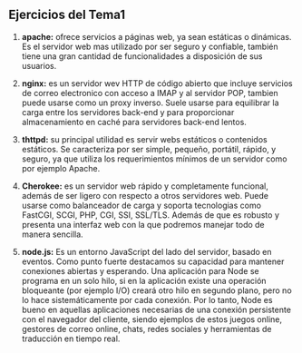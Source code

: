 ## Ejercicios del Tema1

1. **apache:** ofrece servicios a páginas web, ya sean estáticas o dinámicas. Es el servidor web mas utilizado por ser seguro y confiable, también tiene una gran cantidad de funcionalidades a disposición de sus usuarios.

2. **nginx:** es un servidor wev HTTP de código abierto que incluye servicios de correo electronico con acceso a IMAP y al servidor POP, tambien puede usarse como un proxy inverso. Suele usarse para equilibrar la carga entre los servidores back-end y para proporcionar almacenamiento en caché para servidores back-end lentos.

3. **thttpd:** su principal utilidad es servir webs estáticos o contenidos estáticos. Se caracteriza por ser simple, pequeño, portátil, rápido, y seguro, ya que utiliza los requerimientos mínimos de un servidor como por ejemplo Apache.

4. **Cherokee:** es un servidor web rápido y completamente funcional, además de ser ligero con respecto a otros servidores web. Puede usarse como balanceador de carga y soporta tecnologias como FastCGI, SCGI, PHP, CGI, SSI, SSL/TLS. Además de que es robusto y presenta una interfaz web con la que podremos manejar todo de manera sencilla.

5. **node.js:**  Es un entorno JavaScript del lado del servidor, basado en eventos. Como punto fuerte destacamos su capacidad para mantener conexiones abiertas y esperando. Una aplicación para Node se programa en un solo hilo, si en la aplicación existe una operación bloqueante (por ejemplo I/O) creará otro hilo en segundo plano, pero no lo hace sistemáticamente por cada conexión. Por lo tanto, Node es bueno en aquellas aplicaciones necesarias de una conexión persistente con el navegador del cliente, siendo ejemplos de estos juegos online, gestores de correo online, chats, redes sociales y herramientas de traducción en tiempo real.